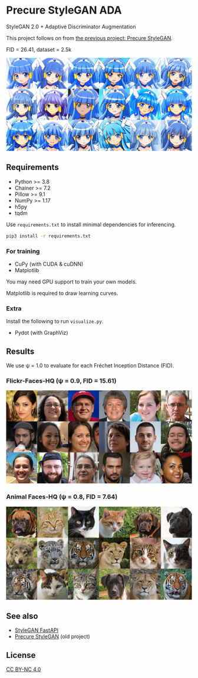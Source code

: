 # Precure StyleGAN ADA

StyleGAN 2.0 + Adaptive Discriminator Augmentation

This project follows on from [the previous project: Precure StyleGAN](https://github.com/curegit/precure-stylegan).

FID = 26.41, dataset = 2.5k

![](examples/beauty.png)

## Requirements

- Python >= 3.8
- Chainer >= 7.2
- Pillow >= 9.1
- NumPy >= 1.17
- h5py
- tqdm

Use `requirements.txt` to install minimal dependencies for inferencing.

```sh
pip3 install -r requirements.txt
```

### For training

- CuPy (with CUDA & cuDNN)
- Matplotlib

You may need GPU support to train your own models.

Matplotlib is required to draw learning curves.

### Extra

Install the following to run `visualize.py`.

- Pydot (with GraphViz)

## Results

We use ψ = 1.0 to evaluate for each Fréchet Inception Distance (FID).

### Flickr-Faces-HQ (ψ = 0.9, FID = 15.61)

![FFHQ](examples/ffhq.png)

### Animal Faces-HQ (ψ = 0.8, FID = 7.64)

![AFHQ](examples/afhq.png)

## See also

- [StyleGAN FastAPI](https://github.com/curegit/stylegan-fastapi)
- [Precure StyleGAN](https://github.com/curegit/precure-stylegan) (old project)

## License

[CC BY-NC 4.0](LICENSE)
